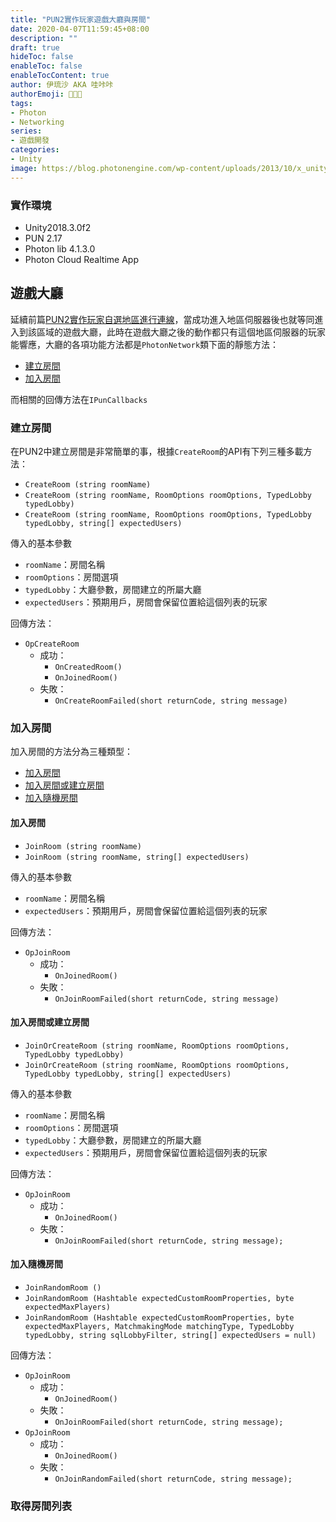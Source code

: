 ```yaml
---
title: "PUN2實作玩家遊戲大廳與房間"
date: 2020-04-07T11:59:45+08:00
description: ""
draft: true
hideToc: false
enableToc: false
enableTocContent: true
author: 伊琉沙 AKA 哇咔咔
authorEmoji: 👩🏿‍🚀
tags: 
- Photon
- Networking
series:
- 遊戲開發
categories:
- Unity
image: https://blog.photonengine.com/wp-content/uploads/2013/10/x_unitynetworking.jpg
---
```

### 實作環境
+ Unity2018.3.0f2
+ PUN 2.17
+ Photon lib 4.1.3.0
+ Photon Cloud Realtime App

## 遊戲大廳
延續前篇[PUN2實作玩家自選地區進行連線](../pun2-nameserver-region)，當成功進入地區伺服器後也就等同進入到該區域的遊戲大廳，此時在遊戲大廳之後的動作都只有這個地區伺服器的玩家能響應，大廳的各項功能方法都是`PhotonNetwork`類下面的靜態方法：

+ [建立房間](#建立房間)
+ [加入房間](#加入房間)

而相關的回傳方法在`IPunCallbacks`

### 建立房間
在PUN2中建立房間是非常簡單的事，根據`CreateRoom`的API有下列三種多載方法：
+ `CreateRoom (string roomName)`
+ `CreateRoom (string roomName, RoomOptions roomOptions, TypedLobby typedLobby)`
+ `CreateRoom (string roomName, RoomOptions roomOptions, TypedLobby typedLobby, string[] expectedUsers)`

傳入的基本參數
+ `roomName`：房間名稱
+ `roomOptions`：房間選項
+ `typedLobby`：大廳參數，房間建立的所屬大廳
+ `expectedUsers`：預期用戶，房間會保留位置給這個列表的玩家

回傳方法：
+ `OpCreateRoom`
    + 成功：
        + `OnCreatedRoom()`
        + `OnJoinedRoom()`
    + 失敗：
        + `OnCreateRoomFailed(short returnCode, string message)`

### 加入房間
加入房間的方法分為三種類型：
+ [加入房間](#加入房間)
+ [加入房間或建立房間](#加入房間或建立房間)
+ [加入隨機房間](#加入隨機房間)

#### 加入房間
+ `JoinRoom	(string roomName)`
+ `JoinRoom (string roomName, string[] expectedUsers)`

傳入的基本參數
+ `roomName`：房間名稱
+ `expectedUsers`：預期用戶，房間會保留位置給這個列表的玩家

回傳方法：
+ `OpJoinRoom`
    + 成功：
        + `OnJoinedRoom()`
    + 失敗：
        + `OnJoinRoomFailed(short returnCode, string message)`

#### 加入房間或建立房間
+ `JoinOrCreateRoom (string roomName, RoomOptions roomOptions, TypedLobby typedLobby)`
+ `JoinOrCreateRoom (string roomName, RoomOptions roomOptions, TypedLobby typedLobby, string[] expectedUsers)`

傳入的基本參數
+ `roomName`：房間名稱
+ `roomOptions`：房間選項
+ `typedLobby`：大廳參數，房間建立的所屬大廳
+ `expectedUsers`：預期用戶，房間會保留位置給這個列表的玩家

回傳方法：
+ `OpJoinRoom`
    + 成功：
        + `OnJoinedRoom()`
    + 失敗：
        + `OnJoinRoomFailed(short returnCode, string message);`

#### 加入隨機房間
+ `JoinRandomRoom ()`
+ `JoinRandomRoom (Hashtable expectedCustomRoomProperties, byte expectedMaxPlayers)`
+ `JoinRandomRoom (Hashtable expectedCustomRoomProperties, byte expectedMaxPlayers, MatchmakingMode matchingType, TypedLobby typedLobby, string sqlLobbyFilter, string[] expectedUsers = null)`

回傳方法：
+ `OpJoinRoom`
    + 成功：
        + `OnJoinedRoom()`
    + 失敗：
        + `OnJoinRoomFailed(short returnCode, string message);`
+ `OpJoinRoom`
    + 成功：
        + `OnJoinedRoom()`
    + 失敗：
        + `OnJoinRandomFailed(short returnCode, string message);`

### 取得房間列表
